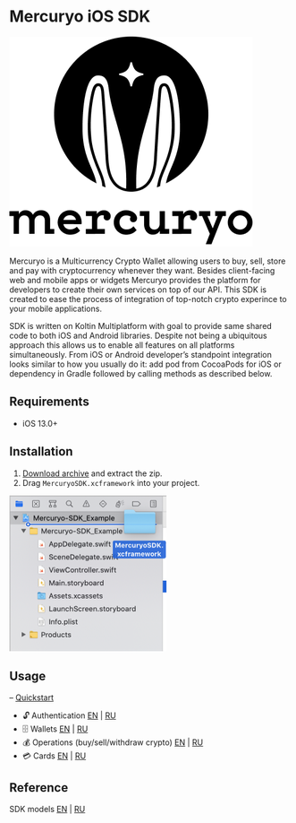# Mercuryo iOS SDK
![](https://raw.githubusercontent.com/mercuryoio/iOS-SDK/main/images/logo.png)

Mercuryo is a Multicurrency Crypto Wallet allowing users to buy, sell, store and pay with cryptocurrency whenever they want. Besides client-facing web and mobile apps or widgets Mercuryo provides the platform for developers to create their own services on top of our API. This SDK is created to ease the process of integration of top-notch crypto experince to your mobile applications.

SDK is written on Koltin Multiplatform with goal to provide same shared code to both iOS and Android libraries. Despite not being a ubiquitous approach this allows us to enable all features on all platforms simultaneously. From iOS or Android developer’s standpoint integration looks similar to how you usually do it: add pod from CocoaPods for iOS or dependency in Gradle followed by calling methods as described below.

## Requirements
- iOS 13.0+

## Installation
1. [Download archive](https://github.com/mercuryoio/iOS-SDK/archive/main.zip) and extract the zip.
2. Drag `MercuryoSDK.xcframework` into your project.
<img src="https://raw.githubusercontent.com/mercuryoio/iOS-SDK/main/images/copy_into_project.png" width="281" height="278">


## Usage
– [Quickstart](https://github.com/mercuryoio/Mobile-SDK-Docs/tree/main/documentation/getstarted_en.md)
- 🔓 Authentication [EN](https://github.com/mercuryoio/Mobile-SDK-Docs/tree/main/documentation/session_en.md) | [RU](https://github.com/mercuryoio/Mobile-SDK-Docs/tree/main/documentation/session.md)
- 🗄 Wallets [EN](https://github.com/mercuryoio/Mobile-SDK-Docs/tree/main/documentation/wallet_en.md) | [RU](https://github.com/mercuryoio/Mobile-SDK-Docs/tree/main/documentation/wallet.md)
- 💰 Operations (buy/sell/withdraw crypto)  [EN](https://github.com/mercuryoio/Mobile-SDK-Docs/tree/main/documentation/operations_en.md) | [RU](https://github.com/mercuryoio/Mobile-SDK-Docs/tree/main/documentation/operations.md)
- 💳 Cards [EN](https://github.com/mercuryoio/Mobile-SDK-Docs/tree/main/documentation/cards_en.md) | [RU](https://github.com/mercuryoio/Mobile-SDK-Docs/tree/main/documentation/cards_ru.md)

## Reference

SDK models [EN](https://github.com/mercuryoio/Mobile-SDK-Docs/tree/main/documentation/models_en.md) | [RU](https://github.com/mercuryoio/Mobile-SDK-Docs/tree/main/documentation/models.md)
